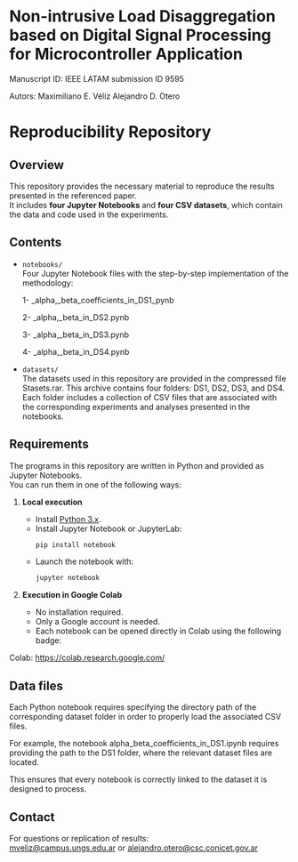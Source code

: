 # Non-intrusive Load Disaggregation based on Digital Signal Processing for Microcontroller Application
Manuscript ID: IEEE LATAM submission ID 9595

Autors: 
Maximiliano E. Véliz 
Alejandro D. Otero 

# Reproducibility Repository

## Overview
This repository provides the necessary material to reproduce the results presented in the referenced paper.  
It includes **four Jupyter Notebooks** and **four CSV datasets**, which contain the data and code used in the experiments.

## Contents
- `notebooks/`  
  Four Jupyter Notebook files with the step-by-step implementation of the methodology:

    1- _alpha,_beta_coefficients_in_DS1_pynb
  
    2-  _alpha,_beta_in_DS2.pynb
  
    3-  _alpha,_beta_in_DS3.pynb
  
    4-  _alpha,_beta_in_DS4.pynb

- `datasets/`  
  The datasets used in this repository are provided in the compressed file Stasets.rar.
  This archive contains four folders: DS1, DS2, DS3, and DS4.
  Each folder includes a collection of CSV files that are associated with the corresponding experiments and analyses presented in the notebooks.


## Requirements

The programs in this repository are written in Python and provided as Jupyter Notebooks.  
You can run them in one of the following ways:

1. **Local execution**
   - Install [Python 3.x](https://www.python.org/downloads/).
   - Install Jupyter Notebook or JupyterLab:
     ```bash
     pip install notebook
     ```
   - Launch the notebook with:
     ```bash
     jupyter notebook
     ```

2. **Execution in Google Colab**
   - No installation required.
   - Only a Google account is needed.
   - Each notebook can be opened directly in Colab using the following badge:

  Colab: https://colab.research.google.com/

## Data files

Each Python notebook requires specifying the directory path of the corresponding dataset folder in order to properly load the associated CSV files.

For example, the notebook alpha_beta_coefficients_in_DS1.ipynb requires providing the path to the DS1 folder, where the relevant dataset files are located.

This ensures that every notebook is correctly linked to the dataset it is designed to process.




## Contact
For questions or replication of results:  
mveliz@campus.ungs.edu.ar or alejandro.otero@csc.conicet.gov.ar



